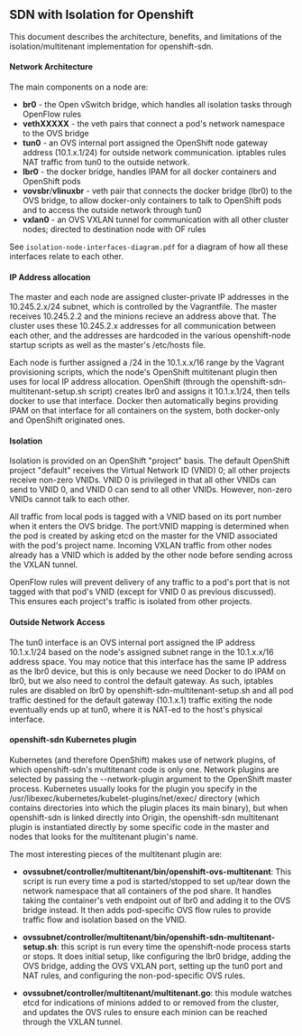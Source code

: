 ## SDN with Isolation for Openshift

This document describes the architecture, benefits, and limitations of the isolation/multitenant implementation for openshift-sdn.

#### Network Architecture

The main components on a node are:

* **br0** - the Open vSwitch bridge, which handles all isolation tasks through OpenFlow rules
* **vethXXXXX** - the veth pairs that connect a pod's network namespace to the OVS bridge
* **tun0** - an OVS internal port assigned the OpenShift node gateway address (10.1.x.1/24) for outside network communication.  iptables rules NAT traffic from tun0 to the outside network.
* **lbr0** - the docker bridge, handles IPAM for all docker containers and OpenShift pods
* **vovsbr**/**vlinuxbr** - veth pair that connects the docker bridge (lbr0) to the OVS bridge, to allow docker-only containers to talk to OpenShift pods and to access the outside network through tun0
* **vxlan0** - an OVS VXLAN tunnel for communication with all other cluster nodes; directed to destination node with OF rules

See `isolation-node-interfaces-diagram.pdf` for a diagram of how all these interfaces relate to each other.

#### IP Address allocation

The master and each node are assigned cluster-private IP addresses in the 10.245.2.x/24 subnet, which is controlled by the Vagrantfile.  The master receives 10.245.2.2 and the minions recieve an address above that.  The cluster uses these 10.245.2.x addresses for all communication between each other, and the addresses are hardcoded in the various openshift-node startup scripts as well as the master's /etc/hosts file.

Each node is further assigned a /24 in the 10.1.x.x/16 range by the Vagrant provisioning scripts, which the node's OpenShift multitenant plugin then uses for local IP address allocation.  OpenShift (through the openshift-sdn-multitenant-setup.sh script) creates lbr0 and assigns it 10.1.x.1/24, then tells docker to use that interface.  Docker then automatically begins providing IPAM on that interface for all containers on the system, both docker-only and OpenShift originated ones.

#### Isolation

Isolation is provided on an OpenShift "project" basis.  The default OpenShift project "default" receives the Virtual Network ID (VNID) 0; all other projects receive non-zero VNIDs.  VNID 0 is privileged in that all other VNIDs can send to VNID 0, and VNID 0 can send to all other VNIDs.  However, non-zero VNIDs cannot talk to each other.

All traffic from local pods is tagged with a VNID based on its port number when it enters the OVS bridge.  The port:VNID mapping is determined when the pod is created by asking etcd on the master for the VNID associated with the pod's project name.  Incoming VXLAN traffic from other nodes already has a VNID which is added by the other node before sending across the VXLAN tunnel.

OpenFlow rules will prevent delivery of any traffic to a pod's port that is not tagged with that pod's VNID (except for VNID 0 as previous discussed).  This ensures each project's traffic is isolated from other projects.

#### Outside Network Access

The tun0 interface is an OVS internal port assigned the IP address 10.1.x.1/24 based on the node's assigned subnet range in the 10.1.x.x/16 address space.  You may notice that this interface has the same IP address as the lbr0 device, but this is only because we need Docker to do IPAM on lbr0, but we also need to control the default gateway.  As such, iptables rules are disabled on lbr0 by openshift-sdn-multitenant-setup.sh and all pod traffic destined for the default gateway (10.1.x.1) traffic exiting the node eventually ends up at tun0, where it is NAT-ed to the host's physical interface.

#### openshift-sdn Kubernetes plugin

Kubernetes (and therefore OpenShift) makes use of network plugins, of which openshift-sdn's multitenant code is only one.  Network plugins are selected by passing the --network-plugin argument to the OpenShift master process.  Kubernetes usually looks for the plugin you specify in the /usr/libexec/kubernetes/kubelet-plugins/net/exec/ directory (which contains directories into which the plugin places its main binary), but when openshift-sdn is linked directly into Origin, the openshift-sdn multitenant plugin is instantiated directly by some specific code in the master and nodes that looks for the multitenant plugin's name.

The most interesting pieces of the multitenant plugin are:

* **ovssubnet/controller/multitenant/bin/openshift-ovs-multitenant**: This script is run every time a pod is started/stopped to set up/tear down the network namespace that all containers of the pod share.  It handles taking the container's veth endpoint out of lbr0 and adding it to the OVS bridge instead.  It then adds pod-specific OVS flow rules to provide traffic flow and isolation based on the VNID.

* **ovssubnet/controller/multitenant/bin/openshift-sdn-multitenant-setup.sh**: this script is run every time the openshift-node process starts or stops.  It does initial setup, like configuring the lbr0 bridge, adding the OVS bridge, adding the OVS VXLAN port, setting up the tun0 port and NAT rules, and configuring the non-pod-specific OVS rules.

* **ovssubnet/controller/multitenant/multitenant.go**: this module watches etcd for indications of minions added to or removed from the cluster, and updates the OVS rules to ensure each minion can be reached through the VXLAN tunnel.

